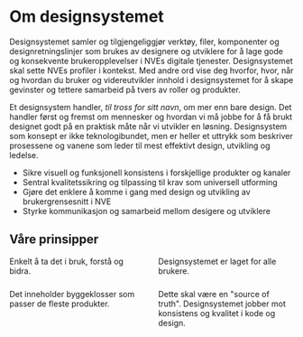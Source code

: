 <PageHeader title="Introduksjon" imagePath="intro" pageLevel=1></PageHeader>

# Om designsystemet

Designsystemet samler og tilgjengeliggjør verktøy, filer, komponenter og designretningslinjer som brukes av designere og utviklere for å lage gode og konsekvente brukeropplevelser i NVEs digitale tjenester. Designsystemet skal sette NVEs profiler i kontekst. Med andre ord vise deg hvorfor, hvor, når og hvordan du bruker og videreutvikler innhold i designsystemet for å skape gevinster og tettere samarbeid på tvers av roller og produkter.

Et designsystem handler, <em>til tross for sitt navn</em>, om mer enn bare design. Det handler først og fremst om mennesker og hvordan vi må jobbe for å få brukt designet godt på en praktisk måte når vi utvikler en løsning. Designsystem som konsept er ikke teknologibundet, men er heller et uttrykk som beskriver prosessene og vanene som leder til mest effektivt design, utvikling og ledelse.

<nve-message-card label="Designsystemets formål">
<ul>
  <li>Sikre visuell og funksjonell konsistens i forskjellige produkter og kanaler</li>
  <li>Sentral kvalitetssikring og tilpassing til krav som universell utforming</li>
  <li>Gjøre det enklere å komme i gang med design og utvikling av brukergrensesnitt i NVE</li>
  <li>Styrke kommunikasjon og samarbeid mellom desigere og utviklere</li>
</ul>
</nve-message-card>

## Våre prinsipper

<div class="two-card-container">
  <nve-message-card
    class="card"
    showIcon="false"
    variant="success"
    label="Enkelhet">Enkelt å ta det i bruk, forstå og bidra.</nve-message-card>
  <nve-message-card
    class="card"
    showIcon="false"
    variant="success"
    label="Åpent og transparent">Designsystemet er laget for alle brukere.</nve-message-card>
  <nve-message-card
    class="card"
    showIcon="false"
    variant="success"
    label="Fleksibilitet">Det inneholder byggeklosser som passer de fleste produkter.</nve-message-card>
  <nve-message-card
    class="card"
    showIcon="false"
    variant="success"
    label="Standardisert"
   >Dette skal være en "source of truth". Designsystemet jobber mot konsistens og kvalitet i kode og design.</nve-message-card>

</div>

<style>
.two-card-container {
    display: flex;
    flex-wrap: wrap;
    gap: var(--spacing-medium, 24px);
}

.two-card-container > * {
    flex: 1 1 calc(50% - var(--spacing-medium, 24px));
    box-sizing: border-box;
}

.card::part(base) {
    height: 10em;
}
</style>
